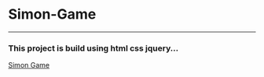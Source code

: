 # Simon-Game
---
### This project is build using html css jquery...
[Simon Game](https://rajshekarpujarii.github.io/Simon-Game/ "LIVE URL")
